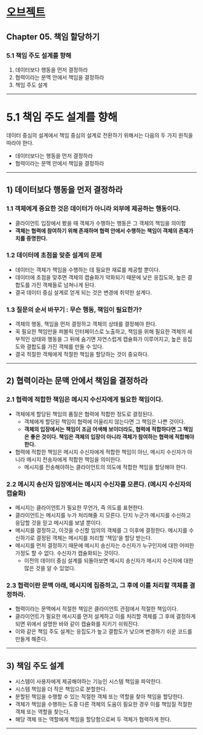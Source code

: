# <a href = "../README.md" target="_blank">오브젝트</a>
## Chapter 05. 책임 할당하기
### 5.1 책임 주도 설계를 향해
1) 데이터보다 행동을 먼저 결정하라
2) 협력이라는 문맥 안에서 책임을 결정하라
3) 책임 주도 설계
---

# 5.1 책임 주도 설계를 향해

데이터 중심의 설계에서 책임 중심의 설계로 전환하기 위해서는 다음의 두 가지 원칙을 따라야 한다.
- 데이터보다는 행동을 먼저 결정하라
- 협력이라는 문맥 안에서 책임을 결정하라

---

## 1) 데이터보다 행동을 먼저 결정하라

### 1.1 객체에게 중요한 것은 데이터가 아니라 외부에 제공하는 행동이다.
- 클라이언트 입장에서 봤을 때 객체가 수행하는 행동은 그 객체의 책임을 의미함
- **객체는 협력에 참여하기 위해 존재하며 협력 안에서 수행하는 책임이 객체의 존재가치를 증명한다.**

### 1.2 데이터에 초점을 맞춘 설계의 문제
- 데이터는 객체가 책임을 수행하는 데 필요한 재료를 제공할 뿐이다.
- 데이터에 초점을 맞추면 객체의 캡슐화가 악화되기 때문에 낮은 응집도와, 높은 결합도를 가진 객체들로 넘쳐나게 된다.
- 결국 데이터 중심 설계로 얻게 되는 것은 변경에 취약한 설계다.

### 1.3 질문의 순서 바꾸기 : 무슨 행동, 책임이 필요한가?
- 객체의 행동, 책임을 먼저 결정하고 객체의 상태를 결정해야 한다.
- 꼭 필요한 책임만을 퍼블릭 인터페이스로 노출하고, 책임을 위해 필요한 객체의 세부적인 상태와 행동을 그 뒤에 숨기면 자연스럽게
캡슐화가 이루어지고, 높은 응집도와 결합도를 가진 객체를 만들 수 있다.
- 결국 적절한 객체에게 적절한 책임을 할당하는 것이 중요하다.

---

## 2) 협력이라는 문맥 안에서 책임을 결정하라

### 2.1 협력에 적합한 책임은 메시지 수신자에게 필요한 책임이다.
- 객체에게 할당된 책임의 품질은 협력에 적합한 정도로 결정된다.
  - 객체에게 할당된 책임이 협력에 어울리지 않는다면 그 책임은 나쁜 것이다.
  - **객체의 입장에서는 책임이 조금 어색해 보이더라도, 협력에 적합하다면 그 책임은 좋은 것이다. 책임은 객체의 입장이 아니라 객체가 참여하는 협력에 적합해야한다.**
- 협력에 적합한 책임은 메시지 수신자에게 적합한 책임이 아닌, 메시지 수신자가 아니라 메시지 전송자에게 적합한 책임을 의미한다.
  - 메시지를 전송해야하는 클라이언트의 의도에 적합한 책임을 할당해야 한다.

### 2.2 메시지 송신자 입장에서는 메시지 수신자를 모른다. (메시지 수신자의 캡슐화)
- 메시지는 클라이언트가 필요한 무언가, 즉 의도를 표현한다.
- 클라이언트는 메시지를 누가 처리해줄 지 모른다. 단지 누군가 메시지를 수신하고 응답할 것을 믿고 메시지를 보낼 뿐이다.
- 메시지를 결정하고, 이것을 수신할 임의의 객체를 그 이후에 결정한다. 메시지를 수신하기로 결정된 객체는 메시지를 처리할 '책임'을 할당 받는다.
- 메시지를 먼저 결정하기 때문에 메시지 송신자는 수신자가 누구인지에 대한 어떠한 가정도 할 수 없다. 수신자가 캡슐화되는 것이다.
  - 이전의 데이터 중심 설계를 되돌아보면 메시지 송신자가 메시지 수신자에 대한 많은 것을 알 수 있었다. 

### 2.3 협력이란 문맥 아래, 메시지에 집중하고, 그 후에 이를 처리할 객체를 결정하라.
- 협력이라는 문맥에서 적절한 책임은 클라이언트 관점에서 적절한 책임이다.
- 클라이언트가 필요한 메시지를 먼저 설계하고 이를 처리할 객체를 그 후에 결정하게 되면 위에서 설명한 바와 같이 캡슐화를 지키기 쉬워진다.
- 이와 같은 책임 주도 설계는 응집도가 높고 결합도가 낮으며 변경하기 쉬운 코드를 만들게 해준다.

---

## 3) 책임 주도 설계
- 시스템이 사용자에게 제공해야하는 기능인 시스템 책임을 파악한다.
- 시스템 책임을 더 작은 책임으로 분할한다.
- 분할된 책임을 수행할 수 있는 적절한 객체 또는 역할을 찾아 책임을 할당한다.
- 객체가 책임을 수행하는 도중 다른 객체의 도움이 필요한 경우 이를 책임질 적절한 객체 또는 역할을 찾는다.
- 해당 객체 또는 역할에게 책임을 할당함으로써 두 객체가 협력하게 한다.

---
